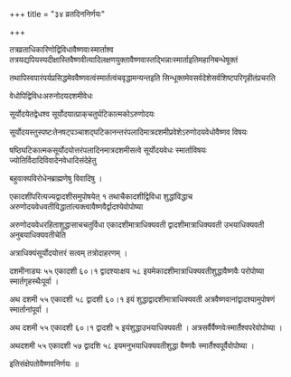 +++
title = "३४ व्रतदिननिर्णयः"

+++

तत्रव्रताधिकारिणोद्विविधावैष्णवाःस्मार्ताश्व तत्रयद्यपियस्यदीक्षास्तिवैष्णवीत्यादिलक्षणयुक्तावैष्णवास्तद्भिन्नाःस्मार्ताइतिमहानिबन्धेषूक्तं

तथापिस्वपारंपर्यप्रसिद्धमेववैष्णवत्वंस्मार्तत्वंचवृद्धामन्यन्तइति सिन्धूक्तमेवसर्वदेशेसर्वशिष्टपरिगृहीतंप्रचरति

वेधोपिद्विविधःअरुनोदयदशमीवेधः

सूर्योदयेतद्वेधश्व सूर्योदयात्प्राक्‌चतुर्घटिकात्मकोऽरुणोदयः

सूर्योदयस्तुस्पष्टःतेनषट्‌पञ्चाशद्‌घटिकानन्तरंपलादिमात्रदशमीप्रवेशेऽरुणोदयवेधोवैष्णव विषयः

षष्ठिघटिकात्मकसूर्योदयोत्तरंपलादिनमात्रदशमीसत्वे सूर्योदयवेधः स्मार्ताविषयः ज्योतिर्विदादिविवादेनवेधादिसंदेहेतु

बहुवाक्यविरोधेनब्राह्मणेषु विवादिषु ।

एकादशींपरित्यज्यद्वादशीसमुपोषयेत् १ तथाचैकादशीद्विविधा शुद्धांविद्धाच अरुणोदयवेधवतीविद्धातांत्यक्त्वावैष्णवैर्द्वादश्येवोपोष्या

अरुणोदयवेधरहिताशुद्धासाचचतुर्विधा एकादशीमात्राधिक्यवती द्वादशीमात्राधिक्यवती उभयाधिक्यवती अनुबयाधिक्यवतीचेति

अत्राधिक्यंसूर्योदयोत्तरं सत्वम् तत्रोदाहरणम् ।

दशमीनाड्यः ५५ एकादशी ६०।१ द्वादश्याःक्षय ५८ इयमेकादशीमात्राधिक्यवतीशुद्धावैष्णवैः परोपोष्या स्मार्तगृहस्थैःपूर्वा ।

अथ दशमी ५५ एकादशी ५८ द्वादशी ६०।१ इयं शुद्धाद्वादशीमात्राधिक्यवती अत्रवैष्णवानांद्वादश्यामुपोषणं स्मार्तानांपूर्वा ।

अथ दशमी ५५ एकादशी ६०।१ द्वादशी ५ इयंशुद्धाउभयाधिक्यवती । अत्रसर्वैर्वैष्णवेःस्मार्तैश्वपरेवोपोष्या ।

अथदशमी ५५ एकादशी ५७ द्वादशि ५८ इयमनुभयाधिक्यवतीशुद्धा वैष्णवैः स्मार्तैश्वपूर्वैवोपोष्या ।

इतिसंक्षेपतोवैष्णवनिर्णयः ॥
